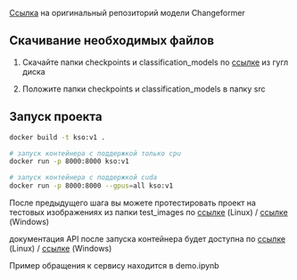 [Ссылка](https://github.com/wgcban/ChangeFormer?tab=readme-ov-file) на оригинальный репозиторий модели Changeformer

## Скачивание необходимых файлов

1. Скачайте папки checkpoints и classification_models по [ссылке](https://drive.google.com/drive/folders/1H61bM1Q2QagrBMJiPrk0qrGBIBUZs3MZ?usp=sharing) из гугл диска

2. Положите папки checkpoints и classification_models в папку src

## Запуск проекта

```sh
docker build -t kso:v1 .

# запуск контейнера с поддержкой только cpu
docker run -p 8000:8000 kso:v1

# запуск контейнера с поддержкой cuda
docker run -p 8000:8000 --gpus=all kso:v1
```

После предыдущего шага вы можете протестировать проект на тестовых изображениях из папки test_images по [ссылке](http://0.0.0.0:8000/) (Linux) / [ссылке](http://127.0.0.1:8000/) (Windows)

документация API после запуска контейнера будет доступна по [ссылке](http://0.0.0.0:8000/docs) (Linux) / [ссылке](http://127.0.0.1:8000/docs) (Windows)

Пример обращения к сервису находится в demo.ipynb